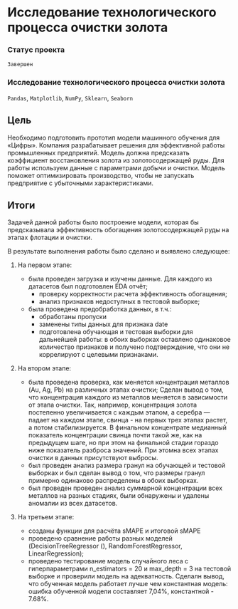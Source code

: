 # Исследование технологического процесса очистки золота

### Статус проекта

`Завершен`

### Исследование технологического процесса очистки золота 

`Pandas`, `Matplotlib`, `NumPy`, `Sklearn`, `Seaborn`

## Цель

Необходимо подготовить прототип модели машинного обучения для «Цифры». Компания разрабатывает решения для эффективной работы промышленных предприятий.
Модель должна предсказать коэффициент восстановления золота из золотосодержащей руды. Для работы используем данные с параметрами добычи и очистки.
Модель поможет оптимизировать производство, чтобы не запускать предприятие с убыточными характеристиками.

## Итоги

Задачей данной работы было построение модели, которая бы предсказывала эффективность обогащения золотосодержащей руды на этапах флотации и очистки.

В результате выполнения работы было сделано и выявлено следующее:
1. На первом этапе:
    - была проведен загрузка и изучены данные. Для каждого из датасетов был подготовлен EDA отчёт;
        - проверку корректности расчета эффективность обогащения; 
        - анализ признаков недоступных в тестовой выборке;
    - была проведена предобработка данных, в т.ч.:
        - обработаны пропуски
        - заменены типы данных для признака date
        - подготовлена обучающая и тестовая выборки для дальнейшей работы: в обоих выборках оставлено одинаковое количество признаков и получено подтверждение, что они не коррелируют с целевыми признаками.

2. На втором этапе:
   - была проведена проверка, как меняется концентрация металлов (Au, Ag, Pb) на различных этапах очистки;
        Сделан вывод о том, что концентрация каждого из металлов меняется в зависимости от этапа очистки. Так, например, концентрация золота постепенно увеличивается с каждым этапом, а серебра — падает на каждом этапе, свинца - на первых трех этапах растет, а потом стабилизируется. В финальном концентрате медианный показатель концентрации свинца почти такой же, как на предыдущем шаге, но при этом на финальной стадии гораздо ниже показатель разброса значений.
При этомна всех этапах очистки в данных присутствуют выбросы.
    - был проведен анализ размера гранул на обучающей и тестовой выборках и был сделан вывод о том, что размеры гранул примерно одинаково распределены в обоих выборках.
    - был проведен проведен анализ суммарной концентрации всех металлов на разных стадиях, были обнаружены и удалены аномалии из всех датасетов.
   
3. На третьем этапе:
     - созданы функции для расчёта sMAPE и итоговой sMAPE
     - проведено сравнение работы разных моделей (DecisionTreeRegressor (), RandomForestRegressor, LinearRegression);
     - проведено тестирование модель случайного леса с гиперпараметрами n_estimators = 20 и max_depth = 3 на тестовой выборке и проверили модель на адекватность. 
      Сделалн вывод, что обученная модель работает лучше чем константная модель: ошибка обученной модели составляет 7,04%, константной - 7.68%.
     
